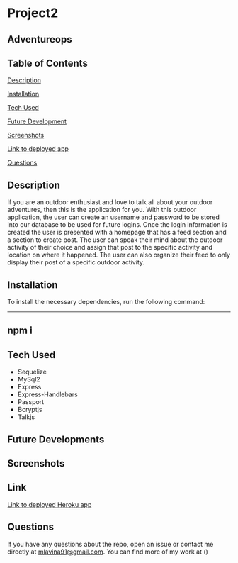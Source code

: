 # Project2

## Adventureops

## Table of Contents 

[Description](#description)

[Installation](#installation)

[Tech Used](#techused)

[Future Development](#futuredevelopment)

[Screenshots](#screenshots)

[Link to deployed app](#link)

[Questions](#questions)


## Description 

If you are an outdoor enthusiast and love to talk all about your outdoor adventures, then this is the application for you. With this outdoor application, the user can create an username and password to be stored into our database to be used for future logins. Once the login information is created the user is presented with a homepage that has a feed section and a section to create post. The user can speak their mind about the outdoor activity of their choice and assign that post to the specific activity and location on where it happened. The user can also organize their feed to only display their post of a specific outdoor activity. 



## Installation 

To install the necessary dependencies, run the following command:

----------
npm i
----------


## Tech Used

* Sequelize
* MySql2
* Express
* Express-Handlebars
* Passport 
* Bcryptjs
* Talkjs




## Future Developments


## Screenshots




## Link 
[Link to deployed Heroku app](https://adventureops.herokuapp.com/login)


## Questions 

If you have any questions about the repo, open an issue or contact me directly at mlavina91@gmail.com. 
You can find more of my work at ()

